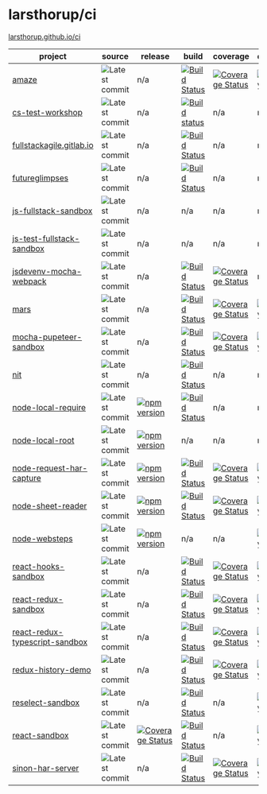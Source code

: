 # larsthorup/ci

[larsthorup.github.io/ci](https://larsthorup.github.io/ci/)

project | source | release | build | coverage | dependencies | devDependencies | platform | test | module 
------- | ----- | ----- | ----- | -------- | ------------ | --------------- | -------- | ---- | ------ 
[amaze](https://github.com/larsthorup/amaze) | ![Latest commit](https://img.shields.io/github/last-commit/larsthorup/amaze?label=) | n/a | [![Build Status](https://img.shields.io/travis/larsthorup/amaze?label=)](https://travis-ci.org/larsthorup/amaze) | [![Coverage Status](https://img.shields.io/coveralls/github/larsthorup/amaze?label=)](https://coveralls.io/r/larsthorup/amaze?branch=master) | [![Dependency Status](https://img.shields.io/david/larsthorup/amaze?label=)](https://david-dm.org/larsthorup/amaze#info=dependencies) | [![devDependency Status](https://img.shields.io/david/dev/larsthorup/amaze?label=)](https://david-dm.org/larsthorup/amaze#info=devDependencies) | JavaScript | Mocha | RequireJS 
[cs-test-workshop](https://github.com/larsthorup/cs-test-workshop) | ![Latest commit](https://img.shields.io/github/last-commit/larsthorup/cs-test-workshop?label=)  | n/a | [![Build status](https://img.shields.io/appveyor/build/LarsThorup/cs-test-workshop?label=)](https://ci.appveyor.com/project/LarsThorup/cs-test-workshop) | n/a | n/a | n/a | .NET | MSTest | n/a
[fullstackagile.gitlab.io](https://gitlab.com/fullstackagile/fullstackagile.gitlab.io/) | ![Latest commit](https://img.shields.io/badge/dynamic/json?logo=gitlab&color=green&label=&query=committed_date&url=https%3A%2F%2Fgitlab.com%2Fapi%2Fv4%2Fprojects%2Ffullstackagile%252Ffullstackagile.gitlab.io%2Frepository%2Fcommits%2Fmaster) | n/a | [![Build Status](https://img.shields.io/gitlab/pipeline/fullstackagile/fullstackagile.gitlab.io?label=)](https://gitlab.com/fullstackagile/fullstackagile.gitlab.io/pipelines) | n/a | n/a | n/a | NodeJS | n/a | CommonJS
[futureglimpses](https://gitlab.com/sjuthorup/futureglimpses/) | ![Latest commit](https://img.shields.io/badge/dynamic/json?logo=gitlab&color=green&label=&query=committed_date&url=https%3A%2F%2Fgitlab.com%2Fapi%2Fv4%2Fprojects%2Fsjuthorup%252Ffutureglimpses%2Frepository%2Fcommits%2Fmaster) | n/a | [![Build Status](https://img.shields.io/gitlab/pipeline/sjuthorup/futureglimpses?label=)](https://gitlab.com/sjuthorup/futureglimpses/pipelines) | n/a | n/a | n/a | NodeJS | n/a | CommonJS
[js-fullstack-sandbox](https://github.com/larsthorup/js-fullstack-sandbox)  | ![Latest commit](https://img.shields.io/github/last-commit/larsthorup/js-fullstack-sandbox?label=) | n/a | n/a | n/a | n/a | n/a | JavaScript | n/a | CommonJS 
[js-test-fullstack-sandbox](https://github.com/larsthorup/js-test-fullstack-sandbox)  | ![Latest commit](https://img.shields.io/github/last-commit/larsthorup/js-test-fullstack-sandbox?label=) | n/a | n/a | n/a | n/a | n/a | JavaScript | Mocha & Jest | CommonJS & Webpack 
[jsdevenv-mocha-webpack](https://github.com/larsthorup/jsdevenv-mocha-webpack) | ![Latest commit](https://img.shields.io/github/last-commit/larsthorup/jsdevenv-mocha-webpack?label=)  | n/a | [![Build Status](https://img.shields.io/travis/larsthorup/jsdevenv-mocha-webpack?label=)](https://travis-ci.org/larsthorup/jsdevenv-mocha-webpack) | [![Coverage Status](https://img.shields.io/coveralls/github/larsthorup/jsdevenv-mocha-webpack?label=)](https://coveralls.io/r/larsthorup/jsdevenv-mocha-webpack?branch=master) | n/a | [![devDependency Status](https://img.shields.io/david/dev/larsthorup/jsdevenv-mocha-webpack?label=)](https://david-dm.org/larsthorup/jsdevenv-mocha-webpack#info=devDependencies)  | browser | Mocha | Webpack 
[mars](https://github.com/larsthorup/mars) | ![Latest commit](https://img.shields.io/github/last-commit/larsthorup/mars?label=) | n/a | [![Build Status](https://img.shields.io/travis/larsthorup/mars?label=)](https://travis-ci.org/larsthorup/mars) | [![Coverage Status](https://img.shields.io/coveralls/github/larsthorup/mars?label=)](https://coveralls.io/r/larsthorup/mars?branch=master) | [![Dependency Status](https://img.shields.io/david/larsthorup/mars?label=)](https://david-dm.org/larsthorup/mars#info=dependencies) | [![devDependency Status](https://img.shields.io/david/dev/larsthorup/mars?label=)](https://david-dm.org/larsthorup/mars#info=devDependencies) | NodeJS | Mocha | n/a 
[mocha-pupeteer-sandbox](https://github.com/larsthorup/mocha-pupeteer-sandbox)  | ![Latest commit](https://img.shields.io/github/last-commit/larsthorup/mocha-pupeteer-sandbox?label=) | n/a | [![Build Status](https://img.shields.io/travis/larsthorup/mocha-pupeteer-sandbox?label=)](https://travis-ci.org/larsthorup/mocha-pupeteer-sandbox) | [![Coverage Status](https://img.shields.io/coveralls/github/larsthorup/mocha-pupeteer-sandbox?label=)](https://coveralls.io/r/larsthorup/mocha-pupeteer-sandbox?branch=master) | [![Dependency Status](https://img.shields.io/david/larsthorup/mocha-pupeteer-sandbox?label=)](https://david-dm.org/larsthorup/mocha-pupeteer-sandbox#info=dependencies) | [![devDependency Status](https://img.shields.io/david/dev/larsthorup/mocha-pupeteer-sandbox?label=)](https://david-dm.org/larsthorup/mocha-pupeteer-sandbox#info=devDependencies) | JavaScript | Mocha | ES6 module 
[nit](https://github.com/larsthorup/nit)  | ![Latest commit](https://img.shields.io/github/last-commit/larsthorup/nit?label=) | n/a | [![Build Status](https://img.shields.io/travis/larsthorup/nit?label=)](https://travis-ci.org/larsthorup/nit) | n/a | n/a | n/a | JavaScript | assert | CommonJS 
[node-local-require](https://github.com/larsthorup/node-local-require) | ![Latest commit](https://img.shields.io/github/last-commit/larsthorup/node-local-require?label=) | [![npm version](https://img.shields.io/npm/v/@larsthorup/local)](https://www.npmjs.com/package/@larsthorup/local) | [![Build Status](https://img.shields.io/travis/larsthorup/node-local-require?label=)](https://travis-ci.org/larsthorup/node-local-require) | n/a | n/a | n/a | NodeJS | Mocha | CommonJS
[node-local-root](https://github.com/larsthorup/node-local-root) | ![Latest commit](https://img.shields.io/github/last-commit/larsthorup/node-local-root?label=) | [![npm version](https://img.shields.io/npm/v/@larsthorup/root)](https://www.npmjs.com/package/@larsthorup/root) | n/a | n/a | n/a | n/a | NodeJS | n/a | CommonJS
[node-request-har-capture](https://github.com/larsthorup/node-request-har-capture)  | ![Latest commit](https://img.shields.io/github/last-commit/larsthorup/node-request-har-capture?label=) | [![npm version](https://img.shields.io/npm/v/request-har-capture)](https://www.npmjs.com/package/request-har-capture) | [![Build Status](https://img.shields.io/travis/larsthorup/node-request-har-capture?label=)](https://travis-ci.org/larsthorup/node-request-har-capture) | [![Coverage Status](https://img.shields.io/coveralls/github/larsthorup/node-request-har-capture?label=)](https://coveralls.io/github/larsthorup/node-request-har-capture?branch=master) | [![Dependency Status](https://img.shields.io/david/larsthorup/request-har-capture?label=)](https://david-dm.org/larsthorup/node-request-har-capture#info=dependencies) | [![devDependency Status](https://img.shields.io/david/dev/larsthorup/node-request-har-capture?label=)](https://david-dm.org/larsthorup/node-request-har-capture#info=devDependencies) | NodeJS | Mocha | CommonJS
[node-sheet-reader](https://github.com/larsthorup/node-sheet-reader) | ![Latest commit](https://img.shields.io/github/last-commit/larsthorup/node-sheet-reader?label=) | [![npm version](https://img.shields.io/npm/v/sheet-reader)](https://www.npmjs.com/package/sheet-reader) | [![Build Status](https://img.shields.io/travis/larsthorup/node-sheet-reader?label=)](https://travis-ci.org/larsthorup/node-sheet-reader) | [![Coverage Status](https://img.shields.io/coveralls/github/larsthorup/node-sheet-reader?label=)](https://coveralls.io/github/larsthorup/node-sheet-reader?branch=master) | [![Dependency Status](https://img.shields.io/david/larsthorup/node-sheet-reader?label=)](https://david-dm.org/larsthorup/node-sheet-reader#info=dependencies) | [![devDependency Status](https://img.shields.io/david/dev/larsthorup/node-sheet-reader?label=)](https://david-dm.org/larsthorup/node-sheet-reader#info=devDependencies) | NodeJS | Mocha | CommonJS
[node-websteps](https://github.com/larsthorup/node-websteps) | ![Latest commit](https://img.shields.io/github/last-commit/larsthorup/node-websteps?label=) | [![npm version](https://img.shields.io/npm/v/websteps)](https://www.npmjs.com/package/websteps) | n/a | n/a | [![Dependency Status](https://img.shields.io/david/larsthorup/node-websteps?label=)](https://david-dm.org/larsthorup/node-websteps#info=dependencies) | [![devDependency Status](https://img.shields.io/david/dev/larsthorup/node-websteps?label=)](https://david-dm.org/larsthorup/node-websteps#info=devDependencies) | NodeJS | Mocha | CommonJS
[react-hooks-sandbox](https://github.com/larsthorup/react-hooks-sandbox)  | ![Latest commit](https://img.shields.io/github/last-commit/larsthorup/react-hooks-sandbox?label=) | n/a | [![Build Status](https://img.shields.io/travis/larsthorup/react-hooks-sandbox?label=)](https://travis-ci.org/larsthorup/react-hooks-sandbox) | [![Coverage Status](https://img.shields.io/coveralls/github/larsthorup/react-hooks-sandbox?label=)](https://coveralls.io/r/larsthorup/react-hooks-sandbox?branch=master) | [![Dependency Status](https://img.shields.io/david/larsthorup/react-hooks-sandbox?label=)](https://david-dm.org/larsthorup/react-hooks-sandbox#info=dependencies) | [![devDependency Status](https://img.shields.io/david/dev/larsthorup/react-hooks-sandbox?label=)](https://david-dm.org/larsthorup/react-hooks-sandbox#info=devDependencies) | JavaScript | Jest | Webpack 
[react-redux-sandbox](https://github.com/larsthorup/react-redux-sandbox)  | ![Latest commit](https://img.shields.io/github/last-commit/larsthorup/react-redux-sandbox?label=) | n/a | [![Build Status](https://img.shields.io/travis/larsthorup/react-redux-sandbox?label=)](https://travis-ci.org/larsthorup/react-redux-sandbox) | [![Coverage Status](https://img.shields.io/coveralls/github/larsthorup/react-redux-sandbox?label=)](https://coveralls.io/r/larsthorup/react-redux-sandbox?branch=master) | [![Dependency Status](https://img.shields.io/david/larsthorup/react-redux-sandbox?label=)](https://david-dm.org/larsthorup/react-redux-sandbox#info=dependencies) | [![devDependency Status](https://img.shields.io/david/dev/larsthorup/react-redux-sandbox?label=)](https://david-dm.org/larsthorup/react-redux-sandbox#info=devDependencies) | JavaScript | Mocha | Webpack 
[react-redux-typescript-sandbox](https://github.com/larsthorup/react-redux-typescript-sandbox)  | ![Latest commit](https://img.shields.io/github/last-commit/larsthorup/react-redux-typescript-sandbox?label=) | n/a | [![Build Status](https://img.shields.io/travis/larsthorup/react-redux-typescript-sandbox?label=)](https://travis-ci.org/larsthorup/react-redux-typescript-sandbox) | [![Coverage Status](https://img.shields.io/coveralls/github/larsthorup/react-redux-typescript-sandbox?label=)](https://coveralls.io/r/larsthorup/react-redux-typescript-sandbox?branch=master) | [![Dependency Status](https://img.shields.io/david/larsthorup/react-redux-typescript-sandbox?label=)](https://david-dm.org/larsthorup/react-redux-typescript-sandbox#info=dependencies) | [![devDependency Status](https://img.shields.io/david/dev/larsthorup/react-redux-typescript-sandbox?label=)](https://david-dm.org/larsthorup/react-redux-typescript-sandbox#info=devDependencies) | TypeScript | Jest | Webpack 
[redux-history-demo](https://github.com/larsthorup/redux-history-demo)  | ![Latest commit](https://img.shields.io/github/last-commit/larsthorup/redux-history-demo?label=) | n/a | [![Build Status](https://img.shields.io/travis/larsthorup/redux-history-demo?label=)](https://travis-ci.org/larsthorup/redux-history-demo) | [![Coverage Status](https://img.shields.io/coveralls/github/larsthorup/redux-history-demo?label=)](https://coveralls.io/r/larsthorup/redux-history-demo?branch=master) | [![Dependency Status](https://img.shields.io/david/larsthorup/redux-history-demo?label=)](https://david-dm.org/larsthorup/redux-history-demo#info=dependencies) | [![devDependency Status](https://img.shields.io/david/dev/larsthorup/redux-history-demo?label=)](https://david-dm.org/larsthorup/redux-history-demo#info=devDependencies) | JavaScript | Jest | Webpack 
[reselect-sandbox](https://github.com/larsthorup/reselect-sandbox)  | ![Latest commit](https://img.shields.io/github/last-commit/larsthorup/reselect-sandbox?label=) | n/a | [![Build Status](https://img.shields.io/travis/larsthorup/reselect-sandbox?label=)](https://travis-ci.org/larsthorup/reselect-sandbox) | n/a | [![Dependency Status](https://img.shields.io/david/larsthorup/reselect-sandbox?label=)](https://david-dm.org/larsthorup/reselect-sandbox#info=dependencies) | [![devDependency Status](https://img.shields.io/david/dev/larsthorup/reselect-sandbox?label=)](https://david-dm.org/larsthorup/reselect-sandbox#info=devDependencies) | JavaScript | Assert | n/a 
[react-sandbox](https://github.com/larsthorup/react-sandbox)  | ![Latest commit](https://img.shields.io/github/last-commit/larsthorup/react-sandbox?label=) | [![Coverage Status](https://img.shields.io/coveralls/github/larsthorup/react-sandbox?label=)](https://coveralls.io/r/larsthorup/react-sandbox?branch=master) | [![Build Status](https://img.shields.io/travis/larsthorup/react-sandbox?label=)](https://travis-ci.org/larsthorup/react-sandbox) | n/a | [![Dependency Status](https://img.shields.io/david/larsthorup/react-sandbox?label=)](https://david-dm.org/larsthorup/react-sandbox#info=dependencies) | [![devDependency Status](https://img.shields.io/david/dev/larsthorup/react-sandbox?label=)](https://david-dm.org/larsthorup/react-sandbox#info=devDependencies) | JavaScript | Assert | Rollup 
[sinon-har-server](https://github.com/larsthorup/sinon-har-server)  | ![Latest commit](https://img.shields.io/github/last-commit/larsthorup/sinon-har-server?label=) | n/a | [![Build Status](https://img.shields.io/travis/larsthorup/sinon-har-server?label=)](https://travis-ci.org/larsthorup/sinon-har-server) | [![Coverage Status](https://img.shields.io/coveralls/github/larsthorup/sinon-har-server?label=)](https://coveralls.io/github/larsthorup/sinon-har-server?branch=master) | [![Dependency Status](https://img.shields.io/david/larsthorup/sinon-har-server?label=)](https://david-dm.org/larsthorup/sinon-har-server#info=dependencies) | [![devDependency Status](https://img.shields.io/david/dev/larsthorup/sinon-har-server?label=)](https://david-dm.org/larsthorup/sinon-har-server#info=devDependencies) | Browser | Mocha | UMD
